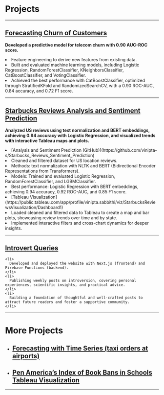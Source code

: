 # Projects

---

## [Forecasting Churn of Customers](https://github.com/vinipta-s/Forecasting_Churn_of_Customers/tree/main)

  <b>Developed a predictive model for telecom churn with 0.90 AUC-ROC score.
  </b>
  <li>
    Feature engineering to derive new features from existing data.
  </li>
  <li>
    Built and evaluated machine learning models, including Logistic Regression, RandomForestClassifier, KNeighborsClassifier, CatBoostClassifier, and VotingClassifier.
  </li>
  <li>
    Achieved the best performance with CatBoostClassifier, optimized through StratifiedKFold and RandomizedSearchCV, with a 0.90 ROC-AUC, 0.84 accuracy, and 0.72 F1 score.
  </li>

---

## [Starbucks Reviews Analysis and Sentiment Prediction](https://github.com/vinipta-s/Starbucks_Reviews_Sentiment_Prediction)

  <b> Analyzed US reviews using text normalization and BERT embeddings, achieving 0.94 accuracy with Logistic Regression, and visualized trends with interactive Tableau maps and plots.</b>
  <li>
    [Analysis and Sentiment Prediction (GitHub)](https://github.com/vinipta-s/Starbucks_Reviews_Sentiment_Prediction)
  </li>
    <li>
      Cleaned and filtered dataset for US location reviews.
    </li>
    <li>
      Methods: text normalization with NLTK and BERT (Bidirectional Encoder Representations from Transformers). 
    </li>
    <li>
      Models: Trained and evaluated Logistic Regression, RandomForestClassifier, and LGBMClassifier.
    </li>
    <li>
      Best performance: Logistic Regression with BERT embeddings, achieving 0.94 accuracy, 0.92 ROC-AUC, and 0.85 F1 score. 
    </li>
  <li>
    [Tableau Visualization](https://public.tableau.com/app/profile/vinipta.sabbithi/viz/StarbucksReviewsVisualization/Dashboard1)
  </li>
    <li>
      Loaded cleaned and filtered data to Tableau to create a map and bar plots, showcasing review trends over time and by state.
    </li>
    <li>
      Implemented interactive filters and cross-chart dynamics for deeper insights.
    </li>

---

## [Introvert Queries](https://introvertqueries.com/) 
    <li>
      Developed and deployed the website with Next.js (frontend) and Firebase Functions (backend). 
    </li>
    <li>
      Publishing weekly posts on introversion, covering personal experiences, scientific insights, and practical advice.
    </li>
    <li>
      Building a foundation of thoughtful and well-crafted posts to attract future readers and foster a supportive community.
    </li>

---

# More Projects

- ## [Forecasting with Time Series (taxi orders at airports)](https://github.com/vinipta-s/Time-Series-Regression-Forecasting)
- ## [Pen America’s Index of Book Bans in Schools Tableau Visualization](https://public.tableau.com/views/PenAmericasIndexofBookBansinSchools2022-23/Dashboard1?:language=en-US&publish=yes&:sid=&:redirect=auth&:display_count=n&:origin=viz_share_link) 

---

